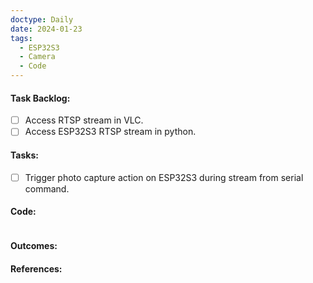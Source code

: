 ```yaml
---
doctype: Daily
date: 2024-01-23
tags:
  - ESP32S3
  - Camera
  - Code
---
```

#### Task Backlog:

- [ ] Access RTSP stream in VLC.
- [ ] Access ESP32S3 RTSP stream in python.
#### Tasks:

- [ ] Trigger photo capture action on ESP32S3 during stream from serial command.
#### Code:

```
```
#### Outcomes:


#### References:
